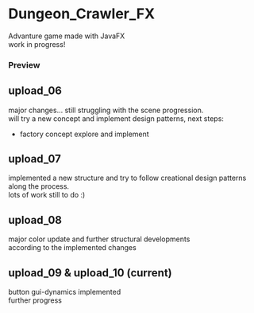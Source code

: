 # Dungeon_Crawler_FX
Advanture game made with JavaFX  
work in progress!  
  
### Preview
<picture src=https://github.com/Krieger-m/Dungeon_Crawler_FX/blob/main/images/preview.png>
  
## upload_06  
major changes... still struggling with the scene progression.  
will try a new concept and implement design patterns, next steps:  
- factory concept explore and implement  
  
## upload_07  
implemented a new structure and try to follow creational design patterns along the process.   
lots of work still to do :)  
  
## upload_08  
major color update and further structural developments  
according to the implemented changes  
   
## upload_09 & upload_10  (current)
button gui-dynamics implemented   
further progress  
    
